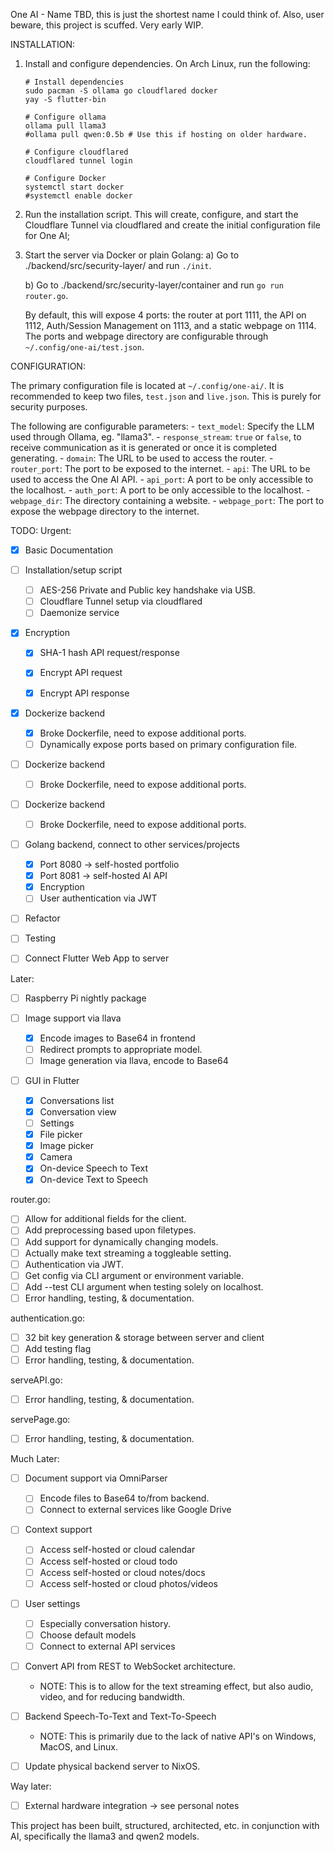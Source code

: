 One AI - Name TBD, this is just the shortest name I could think of.
Also, user beware, this project is scuffed. Very early WIP.

INSTALLATION:

1. Install and configure dependencies. On Arch Linux, run the following:
    ```
    # Install dependencies
    sudo pacman -S ollama go cloudflared docker
    yay -S flutter-bin
    
    # Configure ollama
    ollama pull llama3
    #ollama pull qwen:0.5b # Use this if hosting on older hardware.

    # Configure cloudflared
    cloudflared tunnel login

    # Configure Docker
    systemctl start docker
    #systemctl enable docker

    ```

2. Run the installation script. This will create, configure, and start the
   Cloudflare Tunnel via cloudflared and create the initial configuration
   file for One AI;

3. Start the server via Docker or plain Golang:
   a) Go to ./backend/src/security-layer/ and run `./init`.
        
   b) Go to ./backend/src/security-layer/container and run `go run router.go`.

   By default, this will expose 4 ports: the router at port 1111, the API on
   1112, Auth/Session Management on 1113, and a static webpage on 1114. The
   ports and webpage directory are configurable through
   `~/.config/one-ai/test.json`.
   
CONFIGURATION:

The primary configuration file is located at `~/.config/one-ai/`. It is 
recommended to keep two files, `test.json` and `live.json`. This is purely
for security purposes.

The following are configurable parameters:
    - `text_model`: Specify the LLM used through Ollama, eg. "llama3".
    - `response_stream`: `true` or `false`, to receive communication as it is
    generated or once it is completed generating.
    - `domain`: The URL to be used to access the router.
    - `router_port`: The port to be exposed to the internet.
    - `api`: The URL to be used to access the One AI API.
    - `api_port`: A port to be only accessible to the localhost.
    - `auth_port`: A port to be only accessible to the localhost.
    - `webpage_dir`: The directory containing a website.
    - `webpage_port`: The port to expose the webpage directory to the internet.



TODO:
  Urgent:
  - [x] Basic Documentation

  - [ ] Installation/setup script
    - [ ] AES-256 Private and Public key handshake via USB.
    - [ ] Cloudflare Tunnel setup via cloudflared
    - [ ] Daemonize service

  - [x] Encryption
    - [x] SHA-1 hash API request/response
    - [x] Encrypt API request
    - [x] Encrypt API response


  - [x] Dockerize backend
    - [x] Broke Dockerfile, need to expose additional ports.
    - [ ] Dynamically expose ports based on primary configuration file.
  - [ ] Dockerize backend
    - [ ] Broke Dockerfile, need to expose additional ports.
  - [ ] Dockerize backend
    - [ ] Broke Dockerfile, need to expose additional ports.

  - [ ] Golang backend, connect to other services/projects
    - [x] Port 8080 -> self-hosted portfolio
    - [x] Port 8081 -> self-hosted AI API
    - [x] Encryption
    - [ ] User authentication via JWT

  - [ ] Refactor

  - [ ] Testing

  - [ ] Connect Flutter Web App to server

  Later:
  - [ ] Raspberry Pi nightly package

  - [ ] Image support via llava
    - [x] Encode images to Base64 in frontend
    - [ ] Redirect prompts to appropriate model.
    - [ ] Image generation via llava, encode to Base64

  - [ ] GUI in Flutter
    - [x] Conversations list
    - [x] Conversation view
    - [ ] Settings
    - [x] File picker
    - [x] Image picker
    - [x] Camera
    - [x] On-device Speech to Text
    - [x] On-device Text to Speech

  router.go:
  - [ ] Allow for additional fields for the client.
  - [ ] Add preprocessing based upon filetypes.
  - [ ] Add support for dynamically changing models.
  - [ ] Actually make text streaming a toggleable setting.
  - [ ] Authentication via JWT.
  - [ ] Get config via CLI argument or environment variable.
  - [ ] Add --test CLI argument when testing solely on localhost.
  - [ ] Error handling, testing, & documentation.

  authentication.go:
  - [ ] 32 bit key generation & storage between server and client
  - [ ] Add testing flag
  - [ ] Error handling, testing, & documentation.

  serveAPI.go:
  - [ ] Error handling, testing, & documentation.

  servePage.go:
  - [ ] Error handling, testing, & documentation.

  Much Later:
  - [ ] Document support via OmniParser
    - [ ] Encode files to Base64 to/from backend.
    - [ ] Connect to external services like Google Drive

  - [ ] Context support
    - [ ] Access self-hosted or cloud calendar
    - [ ] Access self-hosted or cloud todo
    - [ ] Access self-hosted or cloud notes/docs
    - [ ] Access self-hosted or cloud photos/videos

  - [ ] User settings
    - [ ] Especially conversation history.
    - [ ] Choose default models
    - [ ] Connect to external API services

  - [ ] Convert API from REST to WebSocket architecture.
    - NOTE: This is to allow for the text streaming effect,
    but also audio, video, and for reducing bandwidth.

  - [ ] Backend Speech-To-Text and Text-To-Speech
    - NOTE: This is primarily due to the lack of native
    API's on Windows, MacOS, and Linux.

  - [ ] Update physical backend server to NixOS.

Way later:
- [ ] External hardware integration -> see personal notes

This project has been built, structured, architected, etc. in conjunction
with AI, specifically the llama3 and qwen2 models.
